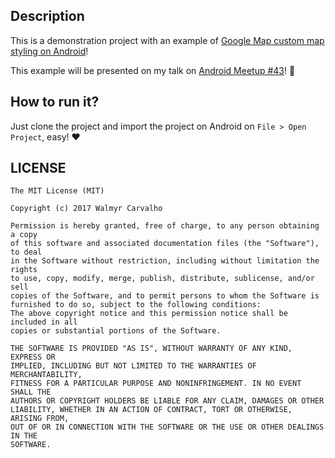 ## Description
This is a demonstration project with an example of [Google Map custom map styling on Android](https://developers.google.com/maps/documentation/android-api/styling)!

This example will be presented on my talk on [Android Meetup #43](https://www.meetup.com/pt-BR/GDG-SP/events/236623989/)! :robot:

## How to run it?
Just clone the project and import the project on Android on `File > Open Project`, easy! :heart:

## LICENSE

```
The MIT License (MIT)

Copyright (c) 2017 Walmyr Carvalho

Permission is hereby granted, free of charge, to any person obtaining a copy
of this software and associated documentation files (the "Software"), to deal
in the Software without restriction, including without limitation the rights
to use, copy, modify, merge, publish, distribute, sublicense, and/or sell
copies of the Software, and to permit persons to whom the Software is
furnished to do so, subject to the following conditions:
The above copyright notice and this permission notice shall be included in all
copies or substantial portions of the Software.

THE SOFTWARE IS PROVIDED "AS IS", WITHOUT WARRANTY OF ANY KIND, EXPRESS OR
IMPLIED, INCLUDING BUT NOT LIMITED TO THE WARRANTIES OF MERCHANTABILITY,
FITNESS FOR A PARTICULAR PURPOSE AND NONINFRINGEMENT. IN NO EVENT SHALL THE
AUTHORS OR COPYRIGHT HOLDERS BE LIABLE FOR ANY CLAIM, DAMAGES OR OTHER
LIABILITY, WHETHER IN AN ACTION OF CONTRACT, TORT OR OTHERWISE, ARISING FROM,
OUT OF OR IN CONNECTION WITH THE SOFTWARE OR THE USE OR OTHER DEALINGS IN THE
SOFTWARE.
